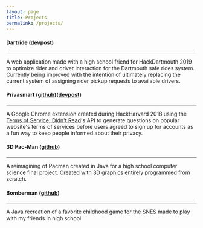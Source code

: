 ```yaml
---
layout: page
title: Projects
permalink: /projects/
---
```


#### Dartride (<a href="https://devpost.com/software/dartride" target="_blank">devpost</a>)
-----
A web application made with a high school friend for HackDartmouth 2019 to optimize rider and driver interaction for the Dartmouth safe rides system. Currently being improved with the intention of ultimately replacing the current system of assigning rider pickup requests to available drivers.

#### Privasmart (<a href="https://github.com/hlcolani/privasmart" target="_blank">github</a>)(<a href="https://devpost.com/software/privasmart" target="_blank">devpost</a>)
-----
A Google Chrome extension created during HackHarvard 2018 using the <a href="https://tosdr.org" target="_blank">Terms of Service; Didn't Read</a>'s API to generate questions on popular website's terms of services before users agreed to sign up for accounts as a fun way to keep people informed about their privacy. 

#### 3D Pac-Man (<a href="https://github.com/randyyan2000/3D-Pacman" target="_blank">github</a>)
----
A reimagining of Pacman created in Java for a high school computer science final project. Created with 3D graphics entirely programmed from scratch.

#### Bomberman (<a href="https://github.com/randyyan2000/Bomberman" target="_blank">github</a>)
----
A Java recreation of a favorite childhood game for the SNES made to play with my friends in high school.